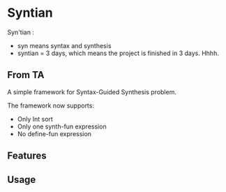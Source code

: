 # Syntian

Syn'tian :
* syn means syntax and synthesis
* syntian = 3 days, which means the project is finished in 3 days. Hhhh.

## From TA
A simple framework for Syntax-Guided Synthesis problem.

The framework now supports:
* Only Int sort
* Only one synth-fun expression
* No define-fun expression

## Features

## Usage
